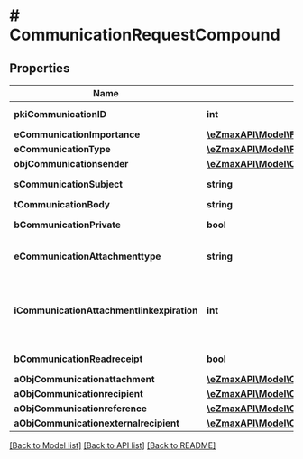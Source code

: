 # # CommunicationRequestCompound

## Properties

Name | Type | Description | Notes
------------ | ------------- | ------------- | -------------
**pkiCommunicationID** | **int** | The unique ID of the Communication. | [optional]
**eCommunicationImportance** | [**\eZmaxAPI\Model\FieldECommunicationImportance**](FieldECommunicationImportance.md) |  | [optional]
**eCommunicationType** | [**\eZmaxAPI\Model\FieldECommunicationType**](FieldECommunicationType.md) |  |
**objCommunicationsender** | [**\eZmaxAPI\Model\CustomCommunicationsenderRequest**](CustomCommunicationsenderRequest.md) |  | [optional]
**sCommunicationSubject** | **string** | The subject of the Communication | [optional]
**tCommunicationBody** | **string** | The Body of the Communication |
**bCommunicationPrivate** | **bool** | Whether the Communication is private or not |
**eCommunicationAttachmenttype** | **string** | How the attachment should be included in the email.   Only used if eCommunicationType is **Email** | [optional]
**iCommunicationAttachmentlinkexpiration** | **int** | The number of days before the attachment link expired.   Only used if eCommunicationType is **Email** and eCommunicationattachmentType is **Link** | [optional]
**bCommunicationReadreceipt** | **bool** | Whether we ask for a read receipt or not. | [optional]
**aObjCommunicationattachment** | [**\eZmaxAPI\Model\CustomCommunicationattachmentRequest[]**](CustomCommunicationattachmentRequest.md) |  |
**aObjCommunicationrecipient** | [**\eZmaxAPI\Model\CommunicationrecipientRequestCompound[]**](CommunicationrecipientRequestCompound.md) |  |
**aObjCommunicationreference** | [**\eZmaxAPI\Model\CommunicationreferenceRequestCompound[]**](CommunicationreferenceRequestCompound.md) |  |
**aObjCommunicationexternalrecipient** | [**\eZmaxAPI\Model\CommunicationexternalrecipientRequestCompound[]**](CommunicationexternalrecipientRequestCompound.md) |  |

[[Back to Model list]](../../README.md#models) [[Back to API list]](../../README.md#endpoints) [[Back to README]](../../README.md)
